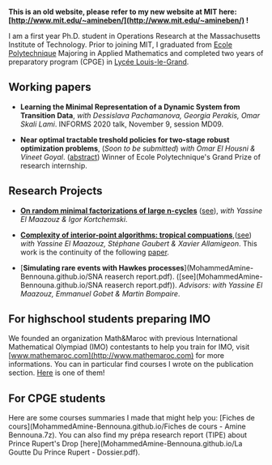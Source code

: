 **This is an old website, please refer to my new website at MIT here: [http://www.mit.edu/~amineben/](http://www.mit.edu/~amineben/) !**

I am a first year Ph.D. student in Operations Research at the Massachusetts Institute of Technology. Prior to joining MIT, I graduated from [Ecole Polytechnique](https://en.wikipedia.org/wiki/%C3%89cole_Polytechnique) Majoring in Applied Mathematics and completed two years of preparatory program (CPGE) in [Lycée Louis-le-Grand](https://en.wikipedia.org/wiki/Lyc%C3%A9e_Louis-le-Grand).  

## Working papers
* **Learning the Minimal Representation of a Dynamic System from Transition Data**, _with Dessislava  Pachamanova, Georgia Perakis, Omar Skali Lami_.
 INFORMS 2020 talk, November 9, session MD09.
 
* **Near optimal tractable treshold policies for two-stage robust optimization problems**, (_Soon to be submitted_) _with Omar El Housni & Vineet Goyal_. ([abstract](Extended_Affine_Abstract.pdf))
Winner of Ecole Polytechnique's Grand Prize of research internship.

## Research Projects
* [**On random minimal factorizations of large n-cycles**](Rapport_P2.pdf) ([see](Rapport_P2.pdf)), _with Yassine El Maazouz & Igor Kortchemski_.

* [**Complexity of interior-point algorithms: tropical compuations**](Linear_Programming_and_Tropical_Geometry.pdf),([see](Linear_Programming_and_Tropical_Geometry.pdf))
_with Yassine El Maazouz, Stéphane Gaubert & Xavier Allamigeon_.
This work is the continuity of the following [paper](https://arxiv.org/abs/1708.01544).
 
* [**Simulating rare events with Hawkes processes**](MohammedAmine-Bennouna.github.io/SNA reaserch report.pdf). 
([see](MohammedAmine-Bennouna.github.io/SNA reaserch report.pdf)). _Advisors: with Yassine El Maazouz, Emmanuel Gobet & Martin Bompaire_.


## For highschool students preparing IMO
We founded an organization Math&Maroc with previous International Mathematical Olympiad (IMO) contestants to help you train for IMO, visit [www.mathemaroc.com](http://www.mathemaroc.com) for more informations.
You can in particular find courses I wrote on the publication section. [Here](http://www.mathemaroc.com/journal/MatheMarocNo3Vol12017.pdf) is one of them!


## For CPGE students
Here are some courses summaries I made that might help you: [Fiches de cours](MohammedAmine-Bennouna.github.io/Fiches de cours - Amine Bennouna.7z).
You can also find my prépa research report (TIPE) about Prince Rupert's Drop [here](MohammedAmine-Bennouna.github.io/La Goutte Du Prince Rupert - Dossier.pdf).

      
